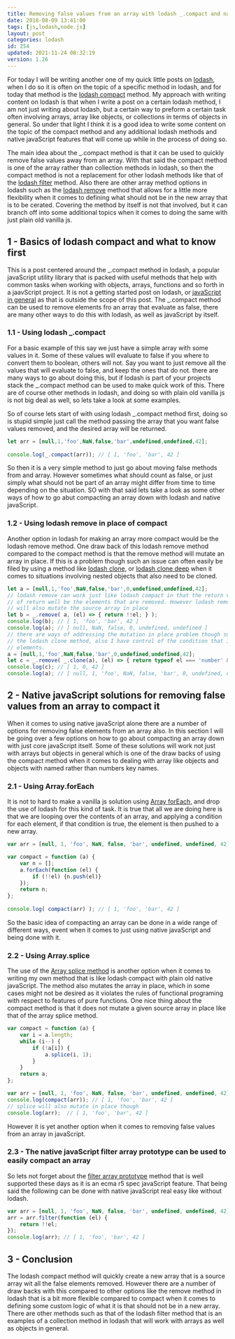 ```yaml
---
title: Removing false values from an array with lodash _.compact and native javaScript.
date: 2018-08-09 13:41:00
tags: [js,lodash,node.js]
layout: post
categories: lodash
id: 254
updated: 2021-11-24 08:32:19
version: 1.26
---
```


For today I will be writing another one of my quick little posts on [lodash](https://lodash.com/), when I do so it is often on the topic of a specific method in lodash, and for today that method is the [lodash compact](https://lodash.com/docs/4.17.10#compact) method. My approach with writing content on lodash is that when I write a post on a certain lodash method, I am not just writing about lodash, but a certain way to preform a certain task often involving arrays, array like objects, or collections in terms of objects in general. So under that light I think it is a good idea to write some content on the topic of the compact method and any additional lodash methods and native javaScript features that will come up while in the process of doing so.

The main idea about the \_.compact method is that it can be used to quickly remove false values away from an array. With that said the compact method is one of the array rather than collection methods in lodash, so then the compact method is not a replacement for other lodash methods like that of the [lodash filter](/2018/05/18/lodash_filter/) method. Also there are other array method options in lodash such as the [lodash remove](/2017/09/19/lodash_remove/) method that allows for a little more flexibility when it comes to defining what should not be in the new array that is to be cerated. Covering the method by itself is not that involved, but it can branch off into some additional topics when it comes to doing the same with just plain old vanilla js.

<!-- more -->

## 1 - Basics of lodash compact and what to know first

This is a post centered around the \_.compact method in lodash, a popular javaScript utility library that is packed with useful methods that help with common tasks when working with objects, arrays, functions and so forth in a jaavScript project. It is not a getting started post on lodash, or [javaScript in general](/2018/11/27/js-getting-started/) as that is outside the scope of this post. The \_.compact method can be used to remove elements fro an array that evaluate as false, there are many other ways to do this with lodash, as well as javaScript by itself.

### 1.1 - Using lodash \_.compact

For a basic example of this say we just have a simple array with some values in it. Some of these values will evaluate to false if you where to convert them to boolean, others will not. Say you want to just remove all the values that will evaluate to false, and keep the ones that do not. there are many ways to go about doing this, but if lodash is part of your projects stack the \_.compact method can be used to make quick work of this. There are of course other methods in lodash, and doing so with plain old vanilla js is not big deal as well, so lets take a look at some examples.

So of course lets start of with using lodash \_.compact method first, doing so is stupid simple just call the method passing the array that you want false values removed, and the desired array will be returned.

```js
let arr = [null,1,'foo',NaN,false,'bar',undefined,undefined,42];
 
console.log(_.compact(arr)); // [ 1, 'foo', 'bar', 42 ]
```

So then it is a very simple method to just go about moving false methods from and array. However sometimes what should count as false, or just simply what should not be part of an array might differ from time to time depending on the situation. SO with that said lets take a look as some other ways of how to go abut compacting an array down with lodash and native javaScript.

### 1.2 - Using lodash remove in place of compact

Another option in lodash for making an array more compact would be the lodash remove method. One draw back of this lodash remove method compared to the compact method is that the remove method will mutate an array in place. If this is a problem though such an issue can often easily be filed by using a method like [lodash clone](/2017/10/02/lodash_clone), or [lodash clone deep](/2017/11/13/lodash_clonedeep/) when it comes to situations involving nested objects that also need to be cloned.

```js
let a = [null,1,'foo',NaN,false,'bar',0,undefined,undefined,42];
// lodash remove can work just like lodash compact in that the return value
// of return well be the elements that are removed. However lodash remove
// will also mutate the source array in place
let b = _.remove( a, (el) => { return !!el; } );
console.log(b); // [ 1, 'foo', 'bar', 42 ]
console.log(a); // [ null, NaN, false, 0, undefined, undefined ]
// there are ways of addressing the mutation in place problem though such as using
// the lodash clone method, also I have control of the condition that is used to remove
// elements.
a = [null,1,'foo',NaN,false,'bar',0,undefined,undefined,42];
let c = _.remove( _.clone(a), (el) => { return typeof el === 'number' && !_.isNaN(el); } );
console.log(c); // [ 1, 0, 42 ]
console.log(a); // [ null, 1, 'foo', NaN, false, 'bar', 0, undefined, undefined, 42 ]
```

## 2 - Native javaScript solutions for removing false values from an array to compact it

When it comes to using native javaScript alone there are a number of options for removing false elements from an array also. In this section I will be going over a few options on how to go about compacting an array down with just core javaScript itself. Some of these solutions will work not just with arrays but objects in general which is one of the draw backs of using the compact method when it comes to dealing with array like objects and objects with named rather than numbers key names.

### 2.1 - Using Array.forEach

It is not to hard to make a vanilla js solution using [Array forEach](/2019/02/16/js-javascript-foreach/), and drop the use of lodash for this kind of task. It is true that all we are doing here is that we are looping over the contents of an array, and applying a condition for each element, if that condition is true, the element is then pushed to a new array.

```js
var arr = [null, 1, 'foo', NaN, false, 'bar', undefined, undefined, 42];

var compact = function (a) {
    var n = [];
    a.forEach(function (el) {
        if (!!el) {n.push(el)}
    });
    return n;
};
 
console.log( compact(arr) ); // [ 1, 'foo', 'bar', 42 ]
```

So the basic idea of compacting an array can be done in a wide range of different ways, event when it comes to just using native javaScript and being done with it.

### 2.2 - Using Array.splice

The use of the [Array splice method](/2021/07/20/js-array-splice/) is another option when it comes to writing my own method that is like lodash compact with plain old native javaScript. The method also mutates the array in place, which in some cases might not be desired as it violates the rules of functional programing with respect to features of pure functions. One nice thing about the compact method is that it does not mutate a given source array in place like that of the array splice method.

```js
var compact = function (a) {
    var i = a.length;
    while (i--) {
        if (!a[i]) {
            a.splice(i, 1);
        }
    }
    return a;
};

var arr = [null, 1, 'foo', NaN, false, 'bar', undefined, undefined, 42];
console.log(compact(arr)); // [ 1, 'foo', 'bar', 42 ]
// splice will also mutate in place though
console.log(arr);  // [ 1, 'foo', 'bar', 42 ]
```

However it is yet another option when it comes to removing false values from an array in javaScript.

### 2.3 - The native javaScript filter array prototype can be used to easily compact an array

So lets not forget about the [filter array prototype](/2020/10/03/js-array-filter/) method that is well supported these days as it is an ecma r5 spec javaScript feature. That being said the following can be done with native javaScript real easy like without lodash.

```js
var arr = [null, 1, 'foo', NaN, false, 'bar', undefined, undefined, 42];
arr = arr.filter(function (el) {
    return !!el;
});
console.log(arr); // [ 1, 'foo', 'bar', 42 ]
```

## 3 - Conclusion

The lodash compact method will quickly create a new array that is a source array wit all the false elements removed. However there are a number of draw backs with this compared to other options like the remove method in lodash that is a bit more flexible compared to compact when it comes to defining some custom logic of what it is that should not be in a new array. There are other methods such as that of the lodash filter method that is an examples of a collection method in lodash that will work with arrays as well as objects in general.

